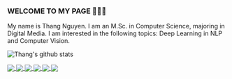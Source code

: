 ### WELCOME TO MY PAGE 👋👋👋
My name is Thang Nguyen. I am an M.Sc. in Computer Science, majoring in Digital Media. I am interested in the following topics: Deep Learning in NLP and Computer Vision.<br>

![Thang's github stats](https://github-readme-stats.vercel.app/api?username=nhthang9x&show_icons=true&theme=tokyonight&hide=contribs,prs,issues,commits)

<a href="https://github.com/nhthang9x/Yolo-v2-pytorch/">
  <!-- Change the `github-readme-stats.anuraghazra1.vercel.app` to `github-readme-stats.vercel.app`  -->
  <img align="center" src="https://github-readme-stats.anuraghazra1.vercel.app/api/pin/?username=nhthang9x&repo=Yolo-v2-pytorch&theme=cobalt" />
</a>    
<a href="https://github.com/nhthang9x/Photomosaic-generator/">
  <!-- Change the `github-readme-stats.anuraghazra1.vercel.app` to `github-readme-stats.vercel.app`  -->
  <img align="center" src="https://github-readme-stats.anuraghazra1.vercel.app/api/pin/?username=nhthang9x&repo=Photomosaic-generator&theme=synthwave" />
</a>

<a href="https://github.com/nhthang9x/Character-level-cnn-pytorch/">
  <!-- Change the `github-readme-stats.anuraghazra1.vercel.app` to `github-readme-stats.vercel.app`  -->
  <img align="center" src="https://github-readme-stats.anuraghazra1.vercel.app/api/pin/?username=nhthang9x&repo=Character-level-cnn-pytorch&theme=cobalt" />
</a>    
<a href="https://github.com/nhthang9x/Character-level-cnn-tensorflow/">
  <!-- Change the `github-readme-stats.anuraghazra1.vercel.app` to `github-readme-stats.vercel.app`  -->
  <img align="center" src="https://github-readme-stats.anuraghazra1.vercel.app/api/pin/?username=nhthang9x&repo=Character-level-cnn-tensorflow&theme=synthwave" />
</a>

<a href="https://github.com/nhthang9x/Very-deep-cnn-pytorch/">
  <!-- Change the `github-readme-stats.anuraghazra1.vercel.app` to `github-readme-stats.vercel.app`  -->
  <img align="center" src="https://github-readme-stats.anuraghazra1.vercel.app/api/pin/?username=nhthang9x&repo=Very-deep-cnn-pytorch&theme=highcontrast" />
</a>    
<a href="https://github.com/nhthang9x/Very-deep-cnn-tensorflow/">
  <!-- Change the `github-readme-stats.anuraghazra1.vercel.app` to `github-readme-stats.vercel.app`  -->
  <img align="center" src="https://github-readme-stats.anuraghazra1.vercel.app/api/pin/?username=nhthang9x&repo=Very-deep-cnn-tensorflow&theme=dracula" />
</a>
